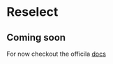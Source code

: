 # Reselect

## Coming soon

For now checkout the officila [docs](https://github.com/reduxjs/reselect)
